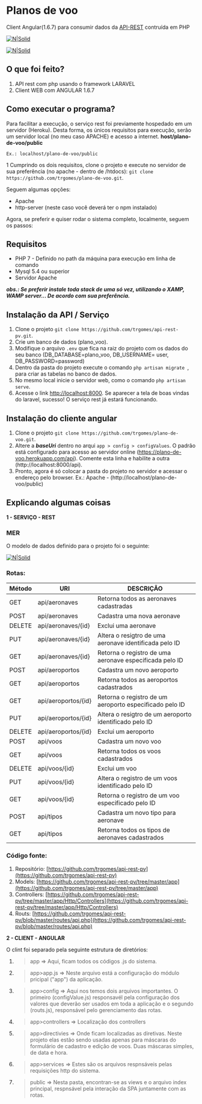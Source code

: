 # Planos de voo
Client Angular(1.6.7) para consumir dados da [API-REST](https://github.com/trgomes/api-rest-pv) contruída em PHP

 
[![N|Solid](https://uploaddeimagens.com.br/images/001/207/572/full/20140509082052-Button_play.png?1513005795)](http://trgomes.esy.es/plano-de-voo/public/voos)

[![N|Solid](https://uploaddeimagens.com.br/images/001/211/513/full/home.JPG?1513233629)](https://nodesource.com/products/nsolid)

## O que foi feito?
1) API rest com php usando o framework LARAVEL
2) Client WEB com ANGULAR 1.6.7

## Como executar o programa?

Para facilitar a execução,  o serviço rest foi previamente hospedado em um servidor (Heroku). Desta forma, os únicos requisitos para execução, serão um servidor local (no meu caso APACHE) e acesso a internet. **host/plano-de-voo/public**

    Ex.: localhost/plano-de-voo/public
    
1 Cumprindo os dois requisitos, clone o projeto e execute no servidor de sua preferência (no apache -  dentro de /htdocs): `git clone https://github.com/trgomes/plano-de-voo.git`.

Seguem  algumas opções:
- Apache
- http-server (neste caso você deverá ter o npm instalado)

Agora, se preferir e quiser rodar o sistema completo, localmente, seguem os passos:

Requisitos
------------
- PHP 7 - Definido no path da máquina para execução em linha de comando
- Mysql 5.4 ou superior
- Servidor Apache

***obs.: Se preferir instale toda stack de uma só vez, utilizando o XAMP, WAMP server... De acordo com sua preferência.***

Instalação da API / Serviço
------------
1. Clone o projeto `git clone https://github.com/trgomes/api-rest-pv.git`.
2. Crie um banco de dados (plano_voo).
3. Modifique o arquivo `.env` que fica na raiz do projeto com os dados do seu banco (DB_DATABASE=plano_voo, DB_USERNAME= user, DB_PASSWORD=password)
4. Dentro da pasta do projeto execute o comando `php artisan migrate `, para criar as tabelas no banco de dados.
5. No mesmo local inicie o servidor web, como o comando `php artisan serve`.
6. Acesse o link [http://localhost:8000](http://localhost:8000). Se aparecer a tela de boas vindas do laravel, sucesso! O serviço rest já estará funcionando.

Instalação do cliente angular
------------
1. Clone o projeto `git clone https://github.com/trgomes/plano-de-voo.git`.
2. Altere a ***baseUri*** dentro no arqui `app > config > configValues`. O padrão está configurado para acesso ao servidor online (https://plano-de-voo.herokuapp.com/api). Comente esta linha e habilite a outra (http://localhost:8000/api).
3. Pronto, agora é só colocar a pasta do projeto no servidor e acessar o endereço pelo browser. Ex.: Apache - (http://localhost/plano-de-voo/public)

Explicando algumas coisas
------------
**1 - SERVIÇO - REST**

### MER
O modelo de dados definido para o projeto foi o seguinte:

[![N|Solid](https://uploaddeimagens.com.br/images/001/211/454/full/MER-plano-de-voo.png?1513225716)](https://nodesource.com/products/nsolid)


### Rotas:

| Método | URI | DESCRIÇÃO |
| ------ | ------ | ------ |
| GET    | api/aeronaves       | Retorna todos as aeronaves cadastradas
| POST   | api/aeronaves       | Cadastra uma nova aeronave
| DELETE | api/aeronaves/{id}  | Exclui uma aeronave
| PUT    | api/aeronaves/{id}  | Altera o resigtro de uma aeronave identificada pelo ID
| GET    | api/aeronaves/{id}  | Retorna o registro de uma aeronave especificada pelo ID
| POST   | api/aeroportos      | Cadastra um novo aeroporto
| GET    | api/aeroportos      | Retorna todos as aeroportos cadastrados
| GET    | api/aeroportos/{id} | Retorna o registro de um aeroporto especificado pelo ID
| PUT    | api/aeroportos/{id} | Altera o resigtro de um aeroporto identificado pelo ID
| DELETE | api/aeroportos/{id} | Exclui um aeroporto
| POST   | api/voos            | Cadastra um novo voo
| GET    | api/voos            | Retorna todos os voos cadastrados
| DELETE | api/voos/{id}       | Exclui um voo
| PUT    | api/voos/{id}       | Altera o registro de um voos identificado pelo ID
| GET    | api/voos/{id}       | Retorna o registro de um voo especificado pelo ID
| POST   | api/tipos           | Cadastra um novo tipo para aeronave
| GET    | api/tipos           | Retorna todos os tipos de aeronaves cadastrados


### Código fonte: 
1)  Repositório: [https://github.com/trgomes/api-rest-pv](https://github.com/trgomes/api-rest-pv)
2)  Models: [https://github.com/trgomes/api-rest-pv/tree/master/app](https://github.com/trgomes/api-rest-pv/tree/master/app)
3)  Controllers: [https://github.com/trgomes/api-rest-pv/tree/master/app/Http/Controllers](https://github.com/trgomes/api-rest-pv/tree/master/app/Http/Controllers)
4)  Routs: [https://github.com/trgomes/api-rest-pv/blob/master/routes/api.php](https://github.com/trgomes/api-rest-pv/blob/master/routes/api.php)

**2 - CLIENT - ANGULAR**

O clint foi separado pela seguinte estrutura de diretórios:

1) >app => Aqui, ficam todos os códigos .js do sistema.
2) >app>app.js => Neste arquivo está a configuração do módulo pricipal ("app") da aplicação.
3) >app>config => Aqui nos temos dois arquivos importantes. O primeiro (configValue.js) responsavél pela configuração dos valores que deverão ser usados em toda a aplicação e o segundo (routs.js), responsável pelo gerenciamento das rotas.
4)  >app>controllers => Localização dos controllers
5)  >app>directivies => Onde ficam localizadas as diretivas. Neste projeto elas estão sendo usadas apenas para máscaras do formulário de cadastro e edição  de voos. Duas máscaras simples, de data e hora.
6) >app>services => Estes são os arquivos respnsáveis pelas requisições http do sistema.
7) >public =>  Nesta pasta, encontran-se as views e o arquivo index principal, respnsável pela interação da SPA juntamente com as rotas.